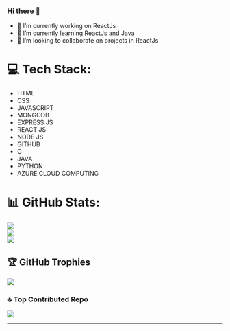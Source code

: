 ### Hi there 👋

<!--
**Sruti-Patro/Sruti-Patro** is a ✨ _special_ ✨ repository because its `README.md` (this file) appears on your GitHub profile.-->


- 🔭 I’m currently working on ReactJs 
- 🌱 I’m currently learning ReactJs and Java
- 👯 I’m looking to collaborate on projects in ReactJs


# 💻 Tech Stack:
- HTML
- CSS
- JAVASCRIPT
- MONGODB
- EXPRESS JS
- REACT JS
- NODE JS
- GITHUB
- C
- JAVA
- PYTHON
- AZURE CLOUD COMPUTING

# 📊 GitHub Stats:
![](https://github-readme-stats.vercel.app/api?username=Sruti-Patro&theme=omni&hide_border=true&include_all_commits=false&count_private=false&custom_title=Sruti-Patro&nbsp;Github&nbsp;Stats)<br/>
![](https://github-readme-streak-stats.herokuapp.com/?user=Sruti-Patro&theme=omni&hide_border=true)<br/>
![](https://github-readme-stats.vercel.app/api/top-langs/?username=Sruti-Patro&theme=omni&hide_border=true&include_all_commits=false&count_private=false&layout=compact)

## 🏆 GitHub Trophies
![](https://github-profile-trophy.vercel.app/?username=Sruti-Patro&theme=radical&no-frame=true&no-bg=true&margin-w=4)

### 🔝 Top Contributed Repo
![](https://github-contributor-stats.vercel.app/api?username=Sruti-Patro&limit=5&theme=tokyonight&custom_title=Sruti-Patro&nbsp;Contribution&combine_all_yearly_contributions=true)

---
